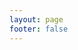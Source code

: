 ```yaml
---
layout: page
footer: false
---
```

<GameEntranceV id="h5battlecity" src="/classic/emulatorJS-4.0.12/games/battlecity/index.html?language=en-US" :resetHeight=false></GameEntranceV>